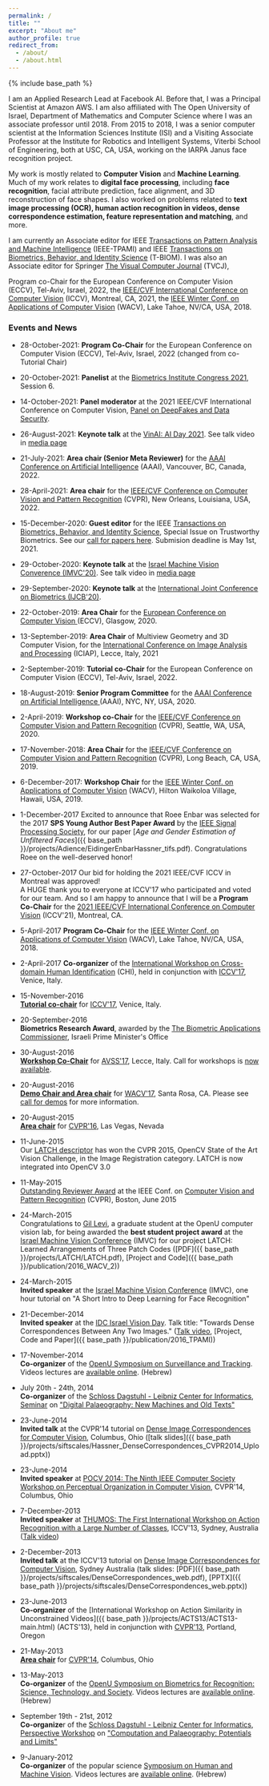 ```yaml
---
permalink: /
title: ""
excerpt: "About me"
author_profile: true
redirect_from:
  - /about/
  - /about.html
---
```


{% include base_path %}

I am an Applied Research Lead at Facebook AI. Before that, I was a Principal Scientist at Amazon AWS. I am also affiliated with The Open University of Israel, Department of Mathematics and Computer Science where I was an associate professor until 2018. From 2015 to 2018, I was a senior computer scientist at the Information Sciences Institute (ISI) and a Visiting Associate Professor at the Institute for Robotics and Intelligent Systems, Viterbi School of Engineering, both at USC, CA, USA, working on the IARPA Janus face recognition project.

My work is mostly related to <b>Computer Vision</b> and <b>Machine Learning</b>. Much of my work relates to <b>digital face processing</b>, including <b>face recognition</b>, facial attribute prediction, face alignment, and 3D reconstruction of face shapes. I also worked on problems related to <b>text image processing (OCR), human action recognition in videos, dense correspondence estimation, feature representation and matching</b>, and more.

I am currently an Associate editor for IEEE [Transactions on Pattern Analysis and Machine Intelligence](https://www.computer.org/web/tpami) (IEEE-TPAMI) and IEEE [Transactions on Biometrics, Behavior, and Identity Science](http://tbiom.ieee-biometrics.org/index.html) (T-BIOM). I was also an Associate editor for Springer [The Visual Computer Journal](https://link.springer.com/journal/371) (TVCJ),

Program co-Chair for the European Conference on Computer Vision (ECCV), Tel-Aviv, Israel, 2022, the [IEEE/CVF International Conference on Computer Vision](http://iccv2021.thecvf.com/home) (ICCV), Montreal, CA, 2021, the [IEEE Winter Conf. on Applications of Computer Vision](http://wacv18.wacv.net/) (WACV), Lake Tahoe, NV/CA, USA, 2018.

### Events and News
- 28-October-2021: **Program Co-Chair** for the European Conference on Computer Vision (ECCV), Tel-Aviv, Israel, 2022 (changed from co-Tutorial Chair)


- 20-October-2021: **Panelist** at the [Biometrics Institute Congress 2021](https://www.biometricsinstitute.org/event/biometrics-institute-congress-2021/), Session 6.


- 14-October-2021: **Panel moderator** at the 2021 IEEE/CVF International Conference on Computer Vision, [Panel on DeepFakes and Data Security](https://iccv2021.thecvf.com/overview).


- 26-August-2021: **Keynote talk** at the [VinAI: AI Day 2021](https://www.vinai.io/aiday2021/). See talk video in [media page](https://talhassner.github.io/home/media/)

- 21-July-2021: **Area chair (Senior Meta Reviewer)** for the [AAAI Conference on Artificial Intelligence](https://aaai.org/Conferences/AAAI-22/) (AAAI), Vancouver, BC, Canada, 2022.

- 28-April-2021: **Area chair** for the [IEEE/CVF Conference on Computer Vision and Pattern Recognition](https://cvpr2022.thecvf.com/) (CVPR), New Orleans, Louisiana, USA, 2022.

- 15-December-2020: **Guest editor** for the IEEE [Transactions on Biometrics, Behavior, and Identity Science](http://tbiom.ieee-biometrics.org/index.html), Special Issue on Trustworthy Biometrics. See our [call for papers here](http://tbiom.ieee-biometrics.org/images/201211a_Special_Issue_on_Trustworthy_Biometrics.pdf). Submision deadline is May 1st, 2021.

- 29-October-2020: **Keynote talk** at the [Israel Machine Vision Converence (IMVC'20)](https://www.imvc.co.il/). See talk video in [media page](https://talhassner.github.io/home/media/)

- 29-September-2020: **Keynote talk** at the [International Joint Conference on Biometrics (IJCB'20)](https://ieee-biometrics.org/ijcb2020/).

- 22-October-2019: **Area Chair** for the [ European Conference on Computer Vision ](https://eccv2020.eu/) (ECCV), Glasgow, 2020.

- 13-September-2019: **Area Chair** of Multiview Geometry and 3D Computer Vision, for the [International Conference on Image Analysis and Processing](https://www.iciap2021.org/) (ICIAP), Lecce, Italy, 2021

- 2-September-2019: **Tutorial co-Chair** for the European Conference on Computer Vision (ECCV), Tel-Aviv, Israel, 2022.

- 18-August-2019: **Senior Program Committee** for the [ AAAI Conference on Artificial Intelligence ](http://cvpr2019.thecvf.com/) (AAAI), NYC, NY, USA, 2020.

- 2-April-2019: **Workshop co-Chair** for the [ IEEE/CVF Conference on Computer Vision and Pattern Recognition](http://cvpr2020.thecvf.com/) (CVPR), Seattle, WA, USA, 2020.

- 17-November-2018: **Area Chair** for the [ IEEE/CVF Conference on Computer Vision and Pattern Recognition](http://cvpr2019.thecvf.com/) (CVPR), Long Beach, CA, USA, 2019.

- 6-December-2017: **Workshop Chair** for the [IEEE Winter Conf. on Applications of Computer Vision](http://wacv19.wacv.net/) (WACV), Hilton Waikoloa Village, Hawaii, USA, 2019.

- 1-December-2017 Excited to announce that Roee Enbar was selected for the 2017 **SPS Young Author Best Paper Award** by the [IEEE Signal Processing Society](https://signalprocessingsociety.org/get-involved/awards-submit-award-nomination), for our paper [<i>Age and Gender Estimation of Unfiltered Faces</i>]({{ base_path }}/projects/Adience/EidingerEnbarHassner_tifs.pdf). Congratulations Roee on the well-deserved honor!

- 27-October-2017 Our bid for holding the 2021 IEEE/CVF ICCV in Montreal was approved! <br/>
A HUGE thank you to everyone at ICCV'17 who participated and voted for our team.
And so I am happy to announce that I will be a **Program Co-Chair** for the [2021 IEEE/CVF International Conference on Computer Vision](http://iccv2021.thecvf.com/home) (ICCV'21), Montreal, CA.

- 5-April-2017 **Program Co-Chair** for the [IEEE Winter Conf. on Applications of Computer Vision](http://wacv18.wacv.net/) (WACV), Lake Tahoe, NV/CA, USA, 2018.

- 2-April-2017 **Co-organizer** of the [International Workshop on Cross-domain Human Identification](https://chi-workshop.github.io/) (CHI), held in conjunction with [ICCV'17](http://iccv2017.thecvf.com/program/workshops), Venice, Italy.

- 15-November-2016 <br/>
[**Tutorial co-chair**](http://iccv2017.thecvf.com/organizers#tutorialsshort_courses_chairs) for [ICCV'17](http://iccv2017.thecvf.com), Venice, Italy.

- 20-September-2016 <br/>
**Biometrics Research Award**, awarded by the [The Biometric Applications Commissioner](http://bioapp.gov.il/Pages/Home.aspx), Israeli Prime Minister's Office

- 30-August-2016 <br/>
[**Workshop Co-Chair**](http://www.avss2017.org/?page_id=16) for [AVSS'17](http://www.avss2017.org/), Lecce, Italy. Call for workshops is [now available](http://www.avss2017.org/?page_id=119).

- 20-August-2016 <br/>
[**Demo Chair and Area chair**](http://pamitc.org/wacv2017/people/) for [WACV'17](http://pamitc.org/wacv2017/), Santa Rosa, CA. Please see [call for demos](http://pamitc.org/wacv2017/calls/call-for-demos/) for more information.

- 20-August-2015 <br/>
[**Area chair**](http://www.pamitc.org/cvpr16/people.php) for [CVPR'16](http://cvpr2016.thecvf.com/), Las Vegas, Nevada

- 11-June-2015 <br/>
Our [LATCH descriptor](./publication/2016_WACV_2) has won the CVPR 2015, OpenCV State of the Art Vision Challenge, in the Image Registration category. LATCH is now integrated into OpenCV 3.0

- 11-May-2015<br/>
[Outstanding Reviewer Award](http://www.pamitc.org/cvpr15/awards.php) at the IEEE Conf. on [Computer Vision and Pattern Recognition](http://www.pamitc.org/cvpr15/) (CVPR), Boston, June 2015

- 24-March-2015 <br/>
Congratulations to [Gil Levi](https://gilscvblog.com/), a graduate student at the OpenU computer vision lab, for being awarded the **best student project award** at the [Israel Machine Vision Conference](http://www.imvc.co.il/) (IMVC) for our project LATCH: Learned Arrangements of Three Patch Codes ([PDF]({{ base_path }}/projects/LATCH/LATCH.pdf), [Project and Code]({{ base_path }}/publication/2016_WACV_2))

- 24-March-2015<br/>
**Invited speaker** at the [Israel Machine Vision Conference](http://www.imvc.co.il/) (IMVC), one hour tutorial on "A Short Intro to Deep Learning for Face Recognition"

- 21-December-2014 <br/>
**Invited speaker** at the [IDC Israel Vision Day](http://cs.haifa.ac.il/~hagit/VisionDay/visionDay_2014.html). Talk title: "Towards Dense Correspondences Between Any Two Images." ([Talk video](https://www.youtube.com/watch?v=I_u9t30Qxj4), [Project, Code and Paper]({{ base_path }}/publication/2016_TPAMI))

- 17-November-2014<br/>
**Co-organizer** of the [OpenU Symposium on Surveillance and Tracking](https://www.openu.ac.il/events/cs/171114.html). Videos lectures are [available online](https://www.youtube.com/playlist?list=PLEMOEwdRMCan4DjyKYYARFdVqjAIXkT1H). (Hebrew)

- July 20th - 24th, 2014<br/>
**Co-organizer** of the [Schloss Dagstuhl - Leibniz Center for Informatics](https://www.dagstuhl.de/), [Seminar](https://www.dagstuhl.de/en/program/dagstuhl-seminars/) on ["Digital Palaeography: New Machines and Old Texts"](https://www.dagstuhl.de/en/program/calendar/semhp/?semnr=14302)

- 23-June-2014 <br/>
**Invited talk** at the CVPR'14 tutorial on [Dense Image Correspondences for Computer Vision](http://people.csail.mit.edu/celiu/CVPR2014-Tutorial/), Columbus, Ohio ([talk slides]({{ base_path }}/projects/siftscales/Hassner_DenseCorrespondences_CVPR2014_Upload.pptx))

- 23-June-2014 <br/>
**Invited speaker** at [POCV 2014: The Ninth IEEE Computer Society Workshop on Perceptual Organization in Computer Vision](http://www.vision.caltech.edu/pocv2014/index.html), CVPR'14, Columbus, Ohio

- 7-December-2013<br/>
**Invited speaker** at [THUMOS: The First International Workshop on Action Recognition with a Large Number of Classes](http://crcv.ucf.edu/ICCV13-Action-Workshop/), ICCV'13, Sydney, Australia ([Talk video](https://www.youtube.com/watch?v=Wwv31_ESyUs#t=269))

- 2-December-2013 <br/>
**Invited talk** at the ICCV'13 tutorial on [Dense Image Correspondences for Computer Vision](http://people.csail.mit.edu/celiu/ICCV2013-Tutorial/), Sydney Australia (talk slides: [PDF]({{ base_path }}/projects/siftscales/DenseCorrespondences_web.pdf), [PPTX]({{ base_path }}/projects/siftscales/DenseCorrespondences_web.pptx))

- 23-June-2013 <br/>
**Co-organizer** of the [International Workshop on Action Similarity in Unconstrained Videos]({{ base_path }}/projects/ACTS13/ACTS13-main.html) (ACTS'13), held in conjunction with [CVPR'13](http://www.pamitc.org/cvpr13/), Portland, Oregon

- 21-May-2013 <br/>
[**Area chair**](http://www.pamitc.org/cvpr14/people.php) for [CVPR'14](http://www.pamitc.org/cvpr14/), Columbus, Ohio

- 13-May-2013 <br/>
**Co-organizer** of the [OpenU Symposium on Biometrics for Recognition: Science, Technology, and Society](https://www.openu.ac.il/events/130513.html). Videos lectures are [available online](https://www.youtube.com/playlist?list=PLEMOEwdRMCam73cqlLrin97B0nQE5vode). (Hebrew)

- September 19th - 21st, 2012 <br/>
**Co-organize**r of the [Schloss Dagstuhl - Leibniz Center for Informatics](https://www.dagstuhl.de/), [Perspective Workshop](https://www.dagstuhl.de/programm/dagstuhl-perspektiven/) on ["Computation and Palaeography: Potentials and Limits"](https://www.dagstuhl.de/no_cache/en/program/calendar/semhp/?semnr=12382)

- 9-January-2012<br/>
**Co-organizer** of the popular science [Symposium on Human and Machine Vision](https://www.openu.ac.il/events/chais-shoam/090112.html). Videos lectures are [available online](https://www.youtube.com/course?list=EC45E7A9494A711DE3). (Hebrew)
